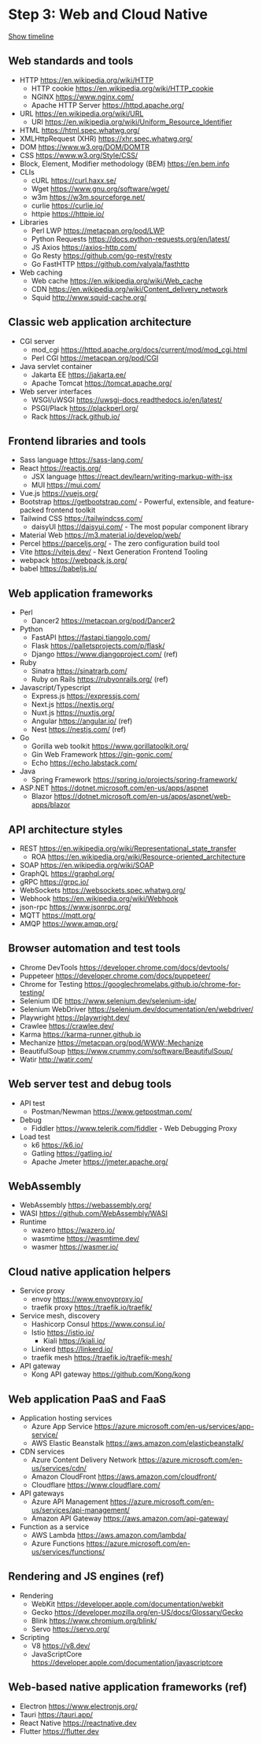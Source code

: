 # Step 3: Web and Cloud Native

[Show timeline](./Timeline.md)

## Web standards and tools

* HTTP <https://en.wikipedia.org/wiki/HTTP>
  * HTTP cookie <https://en.wikipedia.org/wiki/HTTP_cookie>
  * NGINX <https://www.nginx.com/>
  * Apache HTTP Server <https://httpd.apache.org/>
* URL <https://en.wikipedia.org/wiki/URL>
  * URI <https://en.wikipedia.org/wiki/Uniform_Resource_Identifier>
* HTML <https://html.spec.whatwg.org/>
* XMLHttpRequest (XHR) <https://xhr.spec.whatwg.org/>
* DOM <https://www.w3.org/DOM/DOMTR>
* CSS <https://www.w3.org/Style/CSS/>
* Block, Element, Modifier methodology (BEM) <https://en.bem.info>
* CLIs
  * cURL <https://curl.haxx.se/>
  * Wget <https://www.gnu.org/software/wget/>
  * w3m <https://w3m.sourceforge.net/>
  * curlie <https://curlie.io/>
  * httpie <https://httpie.io/>
* Libraries
  * Perl LWP <https://metacpan.org/pod/LWP>
  * Python Requests <https://docs.python-requests.org/en/latest/>
  * JS Axios <https://axios-http.com/>
  * Go Resty <https://github.com/go-resty/resty>
  * Go FastHTTP <https://github.com/valyala/fasthttp>
* Web caching
  * Web cache <https://en.wikipedia.org/wiki/Web_cache>
  * CDN <https://en.wikipedia.org/wiki/Content_delivery_network>
  * Squid <http://www.squid-cache.org/>

## Classic web application architecture

* CGI server
  * mod_cgi <https://httpd.apache.org/docs/current/mod/mod_cgi.html>
  * Perl CGI <https://metacpan.org/pod/CGI>
* Java servlet container
  * Jakarta EE <https://jakarta.ee/>
  * Apache Tomcat <https://tomcat.apache.org/>
* Web server interfaces
  * WSGI/uWSGI <https://uwsgi-docs.readthedocs.io/en/latest/>
  * PSGI/Plack <https://plackperl.org/>
  * Rack <https://rack.github.io/>

## Frontend libraries and tools

* Sass language <https://sass-lang.com/>
* React <https://reactjs.org/>
  * JSX language <https://react.dev/learn/writing-markup-with-jsx>
  * MUI <https://mui.com/>
* Vue.js <https://vuejs.org/>
* Bootstrap <https://getbootstrap.com/> - Powerful, extensible, and feature-packed frontend toolkit
* Tailwind CSS <https://tailwindcss.com/>
  * daisyUI <https://daisyui.com/> - The most popular component library
* Material Web <https://m3.material.io/develop/web/>
* Percel <https://parceljs.org/> - The zero configuration build tool
* Vite <https://vitejs.dev/> - Next Generation Frontend Tooling
* webpack <https://webpack.js.org/>
* babel <https://babeljs.io/>

## Web application frameworks

* Perl
  * Dancer2 <https://metacpan.org/pod/Dancer2>
* Python
  * FastAPI <https://fastapi.tiangolo.com/>
  * Flask <https://palletsprojects.com/p/flask/>
  * Django <https://www.djangoproject.com/> (ref)
* Ruby
  * Sinatra <https://sinatrarb.com/>
  * Ruby on Rails <https://rubyonrails.org/> (ref)
* Javascript/Typescript
  * Express.js <https://expressjs.com/>
  * Next.js <https://nextjs.org/>
  * Nuxt.js <https://nuxtjs.org/>
  * Angular <https://angular.io/> (ref)
  * Nest <https://nestjs.com/> (ref)
* Go
  * Gorilla web toolkit <https://www.gorillatoolkit.org/>
  * Gin Web Framework <https://gin-gonic.com/>
  * Echo <https://echo.labstack.com/>
* Java
  * Spring Framework <https://spring.io/projects/spring-framework/>
* ASP.NET <https://dotnet.microsoft.com/en-us/apps/aspnet>
  * Blazor <https://dotnet.microsoft.com/en-us/apps/aspnet/web-apps/blazor>

## API architecture styles

* REST <https://en.wikipedia.org/wiki/Representational_state_transfer>
  * ROA <https://en.wikipedia.org/wiki/Resource-oriented_architecture>
* SOAP <https://en.wikipedia.org/wiki/SOAP>
* GraphQL <https://graphql.org/>
* gRPC <https://grpc.io/>
* WebSockets <https://websockets.spec.whatwg.org/>
* Webhook <https://en.wikipedia.org/wiki/Webhook>
* json-rpc <https://www.jsonrpc.org/>
* MQTT <https://mqtt.org/>
* AMQP <https://www.amqp.org/>

## Browser automation and test tools

* Chrome DevTools <https://developer.chrome.com/docs/devtools/>
* Puppeteer <https://developer.chrome.com/docs/puppeteer/>
* Chrome for Testing <https://googlechromelabs.github.io/chrome-for-testing/>
* Selenium IDE <https://www.selenium.dev/selenium-ide/>
* Selenium WebDriver <https://selenium.dev/documentation/en/webdriver/>
* Playwright <https://playwright.dev/>
* Crawlee <https://crawlee.dev/>
* Karma <https://karma-runner.github.io>
* Mechanize <https://metacpan.org/pod/WWW::Mechanize>
* BeautifulSoup <https://www.crummy.com/software/BeautifulSoup/>
* Watir <http://watir.com/>

## Web server test and debug tools

* API test
  * Postman/Newman <https://www.getpostman.com/>
* Debug
  * Fiddler <https://www.telerik.com/fiddler> - Web Debugging Proxy
* Load test
  * k6 <https://k6.io/>
  * Gatling <https://gatling.io/>
  * Apache Jmeter <https://jmeter.apache.org/>

## WebAssembly

* WebAssembly <https://webassembly.org/>
* WASI <https://github.com/WebAssembly/WASI>
* Runtime
  * wazero <https://wazero.io/>
  * wasmtime <https://wasmtime.dev/>
  * wasmer <https://wasmer.io/>

## Cloud native application helpers

* Service proxy
  * envoy <https://www.envoyproxy.io/>
  * traefik proxy <https://traefik.io/traefik/>
* Service mesh, discovery
  * Hashicorp Consul <https://www.consul.io/>
  * Istio <https://istio.io/>
    * Kiali <https://kiali.io/>
  * Linkerd <https://linkerd.io/>
  * traefik mesh <https://traefik.io/traefik-mesh/>
* API gateway
  * Kong API gateway <https://github.com/Kong/kong>

## Web application PaaS and FaaS

* Application hosting services
  * Azure App Service <https://azure.microsoft.com/en-us/services/app-service/>
  * AWS Elastic Beanstalk <https://aws.amazon.com/elasticbeanstalk/>
* CDN services
  * Azure Content Delivery Network <https://azure.microsoft.com/en-us/services/cdn/>
  * Amazon CloudFront <https://aws.amazon.com/cloudfront/>
  * Cloudflare <https://www.cloudflare.com/>
* API gateways
  * Azure API Management <https://azure.microsoft.com/en-us/services/api-management/>
  * Amazon API Gateway <https://aws.amazon.com/api-gateway/>
* Function as a service
  * AWS Lambda <https://aws.amazon.com/lambda/>
  * Azure Functions <https://azure.microsoft.com/en-us/services/functions/>

## Rendering and JS engines (ref)

* Rendering
  * WebKit <https://developer.apple.com/documentation/webkit>
  * Gecko <https://developer.mozilla.org/en-US/docs/Glossary/Gecko>
  * Blink <https://www.chromium.org/blink/>
  * Servo <https://servo.org/>
* Scripting
  * V8 <https://v8.dev/>
  * JavaScriptCore <https://developer.apple.com/documentation/javascriptcore>

## Web-based native application frameworks (ref)

* Electron <https://www.electronjs.org/>
* Tauri <https://tauri.app/>
* React Native <https://reactnative.dev>
* Flutter <https://flutter.dev>
